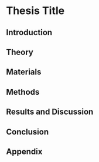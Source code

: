 # Thesis Title

## Introduction

## Theory

## Materials

## Methods

## Results and Discussion

## Conclusion

## Appendix
